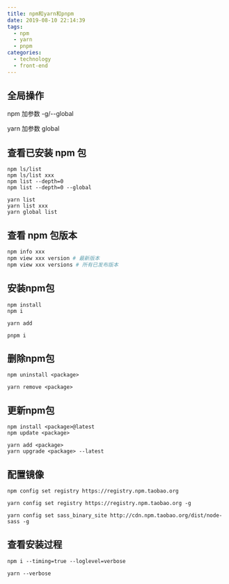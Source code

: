 ```yaml
---
title: npm和yarn和pnpm
date: 2019-08-10 22:14:39
tags:
  - npm
  - yarn
  - pnpm
categories:
  - technology
  - front-end
---
```

## 全局操作

npm 加参数 -g/--global

yarn 加参数 global

## 查看已安装 npm 包
```
npm ls/list
npm ls/list xxx
npm list --depth=0 
npm list --depth=0 --global

yarn list
yarn list xxx
yarn global list 
```
## 查看 npm 包版本
```bash
npm info xxx 
npm view xxx version # 最新版本
npm view xxx versions # 所有已发布版本
```
## 安装npm包
```
npm install
npm i

yarn add

pnpm i
```
## 删除npm包
```
npm uninstall <package>

yarn remove <package>
```
## 更新npm包
```
npm install <package>@latest
npm update <package>

yarn add <package>
yarn upgrade <package> --latest
```
## 配置镜像
```
npm config set registry https://registry.npm.taobao.org

yarn config set registry https://registry.npm.taobao.org -g

yarn config set sass_binary_site http://cdn.npm.taobao.org/dist/node-sass -g
```
## 查看安装过程
```
npm i --timing=true --loglevel=verbose

yarn --verbose
```
